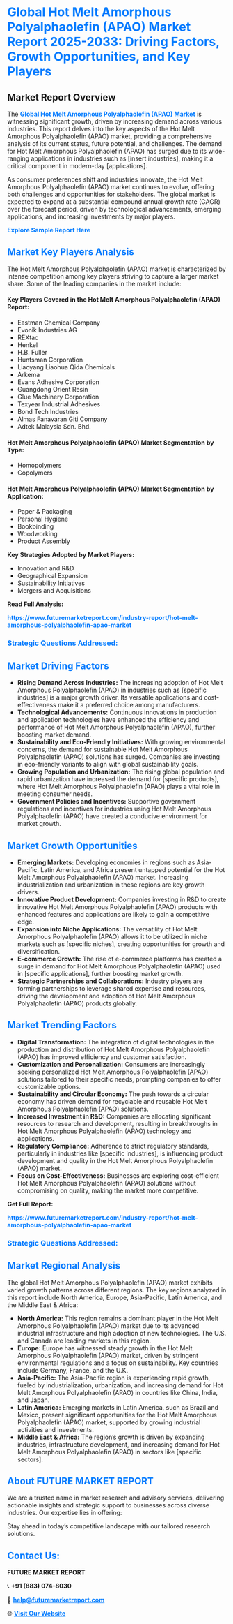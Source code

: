 <h1 style="color: #007BFF;">Global Hot Melt Amorphous Polyalphaolefin (APAO) Market Report 2025-2033: Driving Factors, Growth Opportunities, and Key Players</h1>

<section id="overview">
<h2>Market Report Overview</h2>
<p>The <a href="https://www.futuremarketreport.com/industry-report/hot-melt-amorphous-polyalphaolefin-apao-market" style="color: #007BFF; text-decoration: none;"><strong>Global Hot Melt Amorphous Polyalphaolefin (APAO) Market</strong></a> is witnessing significant growth, driven by increasing demand across various industries. This report delves into the key aspects of the Hot Melt Amorphous Polyalphaolefin (APAO) market, providing a comprehensive analysis of its current status, future potential, and challenges. The demand for Hot Melt Amorphous Polyalphaolefin (APAO) has surged due to its wide-ranging applications in industries such as [insert industries], making it a critical component in modern-day [applications].</p>
<p>As consumer preferences shift and industries innovate, the Hot Melt Amorphous Polyalphaolefin (APAO) market continues to evolve, offering both challenges and opportunities for stakeholders. The global market is expected to expand at a substantial compound annual growth rate (CAGR) over the forecast period, driven by technological advancements, emerging applications, and increasing investments by major players.</p>
</section>

<section id="overview">
<p><a href="https://www.futuremarketreport.com/request-sample/reportId=58101" style="color: #007BFF; text-decoration: none;"><strong>Explore Sample Report Here</strong></a></p>
</section>

<section id="key-players">
<h2 style="color: #007BFF;">Market Key Players Analysis</h2>
<p>The Hot Melt Amorphous Polyalphaolefin (APAO) market is characterized by intense competition among key players striving to capture a larger market share. Some of the leading companies in the market include:</p>
<h4>Key Players Covered in the Hot Melt Amorphous Polyalphaolefin (APAO) Report:</h4>
<ul><li>Eastman Chemical Company</li><li>Evonik Industries AG</li><li>REXtac</li><li>Henkel</li><li>H.B. Fuller</li><li>Huntsman Corporation</li><li>Liaoyang Liaohua Qida Chemicals</li><li>Arkema</li><li>Evans Adhesive Corporation</li><li>Guangdong Orient Resin</li><li>Glue Machinery Corporation</li><li>Texyear Industrial Adhesives</li><li>Bond Tech Industries</li><li>Almas Fanavaran Giti Company</li><li>Adtek Malaysia Sdn. Bhd.</li></ul>
<h4>Hot Melt Amorphous Polyalphaolefin (APAO) Market Segmentation by Type:</h4>
<ul><li>Homopolymers</li><li>Copolymers</li></ul>

<h4>Hot Melt Amorphous Polyalphaolefin (APAO) Market Segmentation by Application:</h4>
<ul><li>Paper &amp; Packaging</li><li>Personal Hygiene</li><li>Bookbinding</li><li>Woodworking</li><li>Product Assembly</li></ul>
<p><strong>Key Strategies Adopted by Market Players:</strong></p>
<ul>
<li>Innovation and R&D</li>
<li>Geographical Expansion</li>
<li>Sustainability Initiatives</li>
<li>Mergers and Acquisitions</li>
</ul>
</section>

<section>
<p><strong>Read Full Analysis: </strong></p><a href="https://www.futuremarketreport.com/industry-report/hot-melt-amorphous-polyalphaolefin-apao-market" style="color: #007BFF; text-decoration: none;"><strong>https://www.futuremarketreport.com/industry-report/hot-melt-amorphous-polyalphaolefin-apao-market</strong></a>
<h3 style="color: #007BFF;">Strategic Questions Addressed:</h3>
</section>

<section id="driving-factors">
<h2 style="color: #007BFF;">Market Driving Factors</h2>
<ul>
<li><strong>Rising Demand Across Industries:</strong> The increasing adoption of Hot Melt Amorphous Polyalphaolefin (APAO) in industries such as [specific industries] is a major growth driver. Its versatile applications and cost-effectiveness make it a preferred choice among manufacturers.</li>
<li><strong>Technological Advancements:</strong> Continuous innovations in production and application technologies have enhanced the efficiency and performance of Hot Melt Amorphous Polyalphaolefin (APAO), further boosting market demand.</li>
<li><strong>Sustainability and Eco-Friendly Initiatives:</strong> With growing environmental concerns, the demand for sustainable Hot Melt Amorphous Polyalphaolefin (APAO) solutions has surged. Companies are investing in eco-friendly variants to align with global sustainability goals.</li>
<li><strong>Growing Population and Urbanization:</strong> The rising global population and rapid urbanization have increased the demand for [specific products], where Hot Melt Amorphous Polyalphaolefin (APAO) plays a vital role in meeting consumer needs.</li>
<li><strong>Government Policies and Incentives:</strong> Supportive government regulations and incentives for industries using Hot Melt Amorphous Polyalphaolefin (APAO) have created a conducive environment for market growth.</li>
</ul>
</section>

<section id="growth-opportunities">
<h2 style="color: #007BFF;">Market Growth Opportunities</h2>
<ul>
<li><strong>Emerging Markets:</strong> Developing economies in regions such as Asia-Pacific, Latin America, and Africa present untapped potential for the Hot Melt Amorphous Polyalphaolefin (APAO) market. Increasing industrialization and urbanization in these regions are key growth drivers.</li>
<li><strong>Innovative Product Development:</strong> Companies investing in R&D to create innovative Hot Melt Amorphous Polyalphaolefin (APAO) products with enhanced features and applications are likely to gain a competitive edge.</li>
<li><strong>Expansion into Niche Applications:</strong> The versatility of Hot Melt Amorphous Polyalphaolefin (APAO) allows it to be utilized in niche markets such as [specific niches], creating opportunities for growth and diversification.</li>
<li><strong>E-commerce Growth:</strong> The rise of e-commerce platforms has created a surge in demand for Hot Melt Amorphous Polyalphaolefin (APAO) used in [specific applications], further boosting market growth.</li>
<li><strong>Strategic Partnerships and Collaborations:</strong> Industry players are forming partnerships to leverage shared expertise and resources, driving the development and adoption of Hot Melt Amorphous Polyalphaolefin (APAO) products globally.</li>
</ul>
</section>

<section id="trending-factors">
<h2 style="color: #007BFF;">Market Trending Factors</h2>
<ul>
<li><strong>Digital Transformation:</strong> The integration of digital technologies in the production and distribution of Hot Melt Amorphous Polyalphaolefin (APAO) has improved efficiency and customer satisfaction.</li>
<li><strong>Customization and Personalization:</strong> Consumers are increasingly seeking personalized Hot Melt Amorphous Polyalphaolefin (APAO) solutions tailored to their specific needs, prompting companies to offer customizable options.</li>
<li><strong>Sustainability and Circular Economy:</strong> The push towards a circular economy has driven demand for recyclable and reusable Hot Melt Amorphous Polyalphaolefin (APAO) solutions.</li>
<li><strong>Increased Investment in R&D:</strong> Companies are allocating significant resources to research and development, resulting in breakthroughs in Hot Melt Amorphous Polyalphaolefin (APAO) technology and applications.</li>
<li><strong>Regulatory Compliance:</strong> Adherence to strict regulatory standards, particularly in industries like [specific industries], is influencing product development and quality in the Hot Melt Amorphous Polyalphaolefin (APAO) market.</li>
<li><strong>Focus on Cost-Effectiveness:</strong> Businesses are exploring cost-efficient Hot Melt Amorphous Polyalphaolefin (APAO) solutions without compromising on quality, making the market more competitive.</li>
</ul>
</section>

<section>
<p><strong>Get Full Report: </strong></p><a href="https://www.futuremarketreport.com/industry-report/hot-melt-amorphous-polyalphaolefin-apao-market" style="color: #007BFF; text-decoration: none;"><strong>https://www.futuremarketreport.com/industry-report/hot-melt-amorphous-polyalphaolefin-apao-market</strong></a>
<h3 style="color: #007BFF;">Strategic Questions Addressed:</h3>
</section>


<section id="regional-analysis">
<h2 style="color: #007BFF;">Market Regional Analysis</h2>
<p>The global Hot Melt Amorphous Polyalphaolefin (APAO) market exhibits varied growth patterns across different regions. The key regions analyzed in this report include North America, Europe, Asia-Pacific, Latin America, and the Middle East & Africa:</p>
<ul>
<li><strong>North America:</strong> This region remains a dominant player in the Hot Melt Amorphous Polyalphaolefin (APAO) market due to its advanced industrial infrastructure and high adoption of new technologies. The U.S. and Canada are leading markets in this region.</li>
<li><strong>Europe:</strong> Europe has witnessed steady growth in the Hot Melt Amorphous Polyalphaolefin (APAO) market, driven by stringent environmental regulations and a focus on sustainability. Key countries include Germany, France, and the U.K.</li>
<li><strong>Asia-Pacific:</strong> The Asia-Pacific region is experiencing rapid growth, fueled by industrialization, urbanization, and increasing demand for Hot Melt Amorphous Polyalphaolefin (APAO) in countries like China, India, and Japan.</li>
<li><strong>Latin America:</strong> Emerging markets in Latin America, such as Brazil and Mexico, present significant opportunities for the Hot Melt Amorphous Polyalphaolefin (APAO) market, supported by growing industrial activities and investments.</li>
<li><strong>Middle East & Africa:</strong> The region’s growth is driven by expanding industries, infrastructure development, and increasing demand for Hot Melt Amorphous Polyalphaolefin (APAO) in sectors like [specific sectors].</li>
</ul>
</section>

<footer>
<h2 style="color: #007BFF;">About FUTURE MARKET REPORT</h2>
<p>We are a trusted name in market research and advisory services, delivering actionable insights and strategic support to businesses across diverse industries. Our expertise lies in offering:</p>

<p>Stay ahead in today’s competitive landscape with our tailored research solutions.</p>

<h2 style="color: #007BFF;">Contact Us:</h2>
<p><strong>FUTURE MARKET REPORT</strong></p>
<p>📞 <strong>+91 (883) 074-8030</strong></p>
<p>📧 <strong><a href="mailto:help@futuremarketreport.com" style="color: #007BFF;">help@futuremarketreport.com</a></strong></p>
<p>🌐 <strong><a href="https://www.futuremarketreport.com/" style="color: #007BFF;">Visit Our Website</a></strong></p>
</footer>